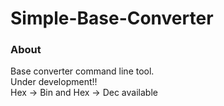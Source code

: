 # Simple-Base-Converter
### About
Base converter command line tool.  
Under development!!  
Hex -> Bin and Hex -> Dec available  

